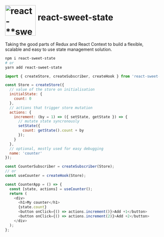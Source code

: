 <h1>
  <img align="middle" src="https://user-images.githubusercontent.com/84136/59560300-2fca8e80-9053-11e9-8f90-76d9ef281ca6.png" alt="react-**sweet-state** logo" height="100" />
  <span>react-sweet-state</span>
</h1>

Taking the good parts of Redux and React Context to build a flexible, scalable and easy to use state management solution.

```sh
npm i react-sweet-state
# or
yarn add react-sweet-state
```

```js
import { createStore, createSubscriber, createHook } from 'react-sweet-state';

const Store = createStore({
  // value of the store on initialisation
  initialState: {
    count: 0
  },
  // actions that trigger store mutation
  actions: {
    increment: (by = 1) => ({ setState, getState }) => {
      // mutate state syncronously
      setState({
        count: getState().count + by
      });
    }
  },
  // optional, mostly used for easy debugging
  name: 'counter'
});

const CounterSubscriber = createSubscriber(Store);
// or
const useCounter = createHook(Store);

const CounterApp = () => {
  const [state, actions] = useCounter();
  return (
    <div>
      <h1>My counter</h1>
      {state.count}
      <button onClick={() => actions.increment()}>Add +1</button>
      <button onClick={() => actions.increment(2)}>Add +2</button>
    </div>
  );
};
```
